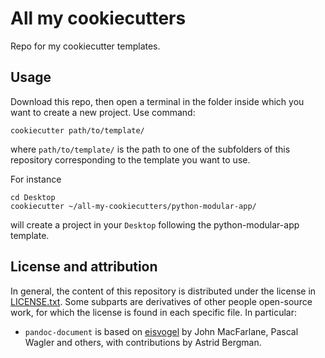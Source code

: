 # All my cookiecutters

Repo for my cookiecutter templates.

## Usage

Download this repo, then open a terminal in the folder inside which you want to create a new project.
Use command:
```console
cookiecutter path/to/template/
```
where `path/to/template/` is the path to one of the subfolders of this repository corresponding to the template you want to use.

For instance
```console
cd Desktop
cookiecutter ~/all-my-cookiecutters/python-modular-app/
```
will create a project in your `Desktop` following the python-modular-app template.

## License and attribution

In general, the content of this repository is distributed under the license in [LICENSE.txt](./LICENSE.txt).
Some subparts are derivatives of other people open-source work, for which the license is found in each specific file.
In particular:

-   `pandoc-document` is based on [eisvogel](https://github.com/Wandmalfarbe/pandoc-latex-template) by John MacFarlane, Pascal Wagler and others, with contributions by Astrid Bergman.